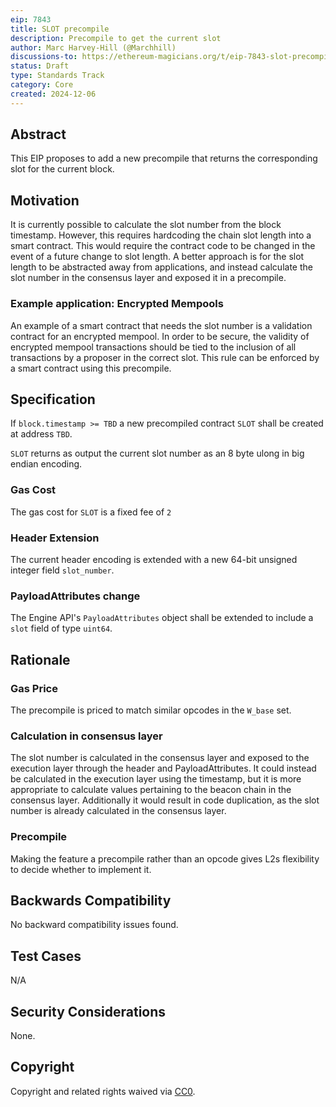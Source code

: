 ```yaml
---
eip: 7843
title: SLOT precompile
description: Precompile to get the current slot
author: Marc Harvey-Hill (@Marchhill)
discussions-to: https://ethereum-magicians.org/t/eip-7843-slot-precompile/22234
status: Draft
type: Standards Track
category: Core
created: 2024-12-06
---
```


## Abstract

This EIP proposes to add a new precompile that returns the corresponding slot for the current block.

## Motivation

It is currently possible to calculate the slot number from the block timestamp. However, this requires hardcoding the chain slot length into a smart contract. This would require the contract code to be changed in the event of a future change to slot length. A better approach is for the slot length to be abstracted away from applications, and instead calculate the slot number in the consensus layer and exposed it in a precompile.

### Example application: Encrypted Mempools

An example of a smart contract that needs the slot number is a validation contract for an encrypted mempool. In order to be secure, the validity of encrypted mempool transactions should be tied to the inclusion of all transactions by a proposer in the correct slot. This rule can be enforced by a smart contract using this precompile.

## Specification

If `block.timestamp >= TBD` a new precompiled contract `SLOT` shall be created at address `TBD`.

`SLOT` returns as output the current slot number as an 8 byte ulong in big endian encoding.

### Gas Cost

The gas cost for `SLOT` is a fixed fee of `2`

### Header Extension

The current header encoding is extended with a new 64-bit unsigned integer field `slot_number`.

### PayloadAttributes change

The Engine API's `PayloadAttributes` object shall be extended to include a `slot` field of type `uint64`.

## Rationale

### Gas Price

The precompile is priced to match similar opcodes in the `W_base` set.

### Calculation in consensus layer

The slot number is calculated in the consensus layer and exposed to the execution layer through the header and PayloadAttributes. It could instead be calculated in the execution layer using the timestamp, but it is more appropriate to calculate values pertaining to the beacon chain in the consensus layer. Additionally it would result in code duplication, as the slot number is already calculated in the consensus layer.

### Precompile

Making the feature a precompile rather than an opcode gives L2s flexibility to decide whether to implement it.

## Backwards Compatibility

No backward compatibility issues found.

## Test Cases

N/A

## Security Considerations

None.

## Copyright

Copyright and related rights waived via [CC0](../LICENSE.md).
